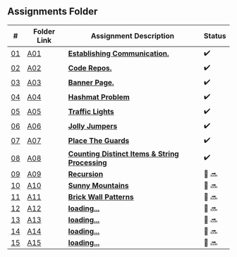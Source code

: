 ## Assignments Folder

|                                                  #                                                   | Folder Link                                                                                           | Assignment Description                                                                                                        | Status |
| :--------------------------------------------------------------------------------------------------: | ----------------------------------------------------------------------------------------------------- | ----------------------------------------------------------------------------------------------------------------------------- | ------ |
| [01](https://docs.google.com/spreadsheets/d/1jAkhTTA8b8BxF5ckkyct44jOz8PNmREB9QxGERVDSeY/edit#gid=0) | [A01](https://docs.google.com/spreadsheets/d/1jAkhTTA8b8BxF5ckkyct44jOz8PNmREB9QxGERVDSeY/edit#gid=0) | [**Establishing Communication.**](https://docs.google.com/spreadsheets/d/1jAkhTTA8b8BxF5ckkyct44jOz8PNmREB9QxGERVDSeY/edit#gid=0)          |:heavy_check_mark: |
| [02](https://github.com/LoicKonan/4883-PT-Konan/tree/master/Assignments) | [A02](https://github.com/LoicKonan/4883-PT-Konan/tree/master/Assignments)                             | [**Code Repos.**](https://github.com/LoicKonan/4883-PT-Konan/tree/master/Assignments)                                                          | :heavy_check_mark: |
| [03](./A03) | [A03](./A03) | [**Banner Page.**](A03)                | :heavy_check_mark: |
| [04](./A04) | [A04](./A04) | [**Hashmat Problem**](A04)             | :heavy_check_mark: |
| [05](./A05) | [A05](./A05) | [**Traffic Lights**](A05)              | :heavy_check_mark: |
| [06](./A06) | [A06](./A06) | [**Jolly Jumpers**](A06)               | :heavy_check_mark: |
| [07](./A07) | [A07](./A07) | [**Place The Guards**](A07)            | :heavy_check_mark: |
| [08](./A08) | [A08](./A08) | [**Counting Distinct Items & String Processing**](A08)|:heavy_check_mark:|
| [09](./A09) | [A09](./A09) | [**Recursion**](A09)            | 🔴 🔜 |
| [10](./A10) | [A10](./A10) | [**Sunny Mountains**](A10)      | 🔴 🔜 |
| [11](./A11) | [A11](./A11) | [**Brick Wall Patterns**](A11)  | 🔴 🔜 |
| [12](./A12) | [A12](./A12) | [**loading...**](A12)           | 🔴 🔜 |
| [13](./A13) | [A13](./A13) | [**loading...**](A13)           | 🔴 🔜 |
| [14](./A14) | [A14](./A14) | [**loading...**](A14)           | 🔴 🔜 |
| [15](./A15) | [A15](./A15) | [**loading...**](A15)           | 🔴 🔜 |
